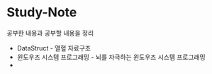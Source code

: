 # Study-Note
공부한 내용과 공부할 내용을 정리

* DataStruct - 열혈 자료구조
* 윈도우즈 시스템 프로그래밍 - 뇌를 자극하는 윈도우즈 시스템 프로그래밍
* 

